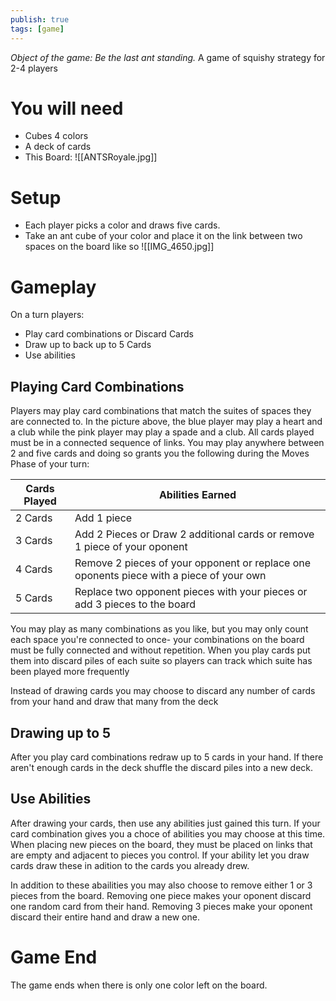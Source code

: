 ```yaml
---
publish: true
tags: [game]
---
```

*Object of the game: Be the last ant standing.*
A game of squishy strategy for 2-4 players

# You will need
- Cubes 4 colors
- A deck of cards
- This Board:
 ![[ANTSRoyale.jpg]]
 # Setup
 - Each player picks a color and draws five cards.
 - Take an ant cube of your color and place it on the link between two spaces on the board like so
 ![[IMG_4650.jpg]]

# Gameplay
On a turn players:
- Play card combinations or Discard Cards
- Draw up to back up to 5 Cards
- Use abilities

## Playing Card Combinations
Players may play card combinations that match the suites of spaces they are connected to. In the picture above, the blue player may play a heart and a club while the pink player may play a spade and a club. All cards played must be in a connected sequence of links. You may play anywhere between 2 and five cards and doing so grants you the following during the Moves Phase of your turn:

| Cards Played | Abilities Earned                                                                       |
| ------------ | -------------------------------------------------------------------------------------- |
| 2 Cards      | Add 1 piece                                                                            |
| 3 Cards      | Add 2 Pieces or Draw 2 additional cards or remove 1 piece of your oponent              |
| 4 Cards      | Remove 2 pieces of your opponent or replace one oponents piece with a piece of your own |
| 5 Cards      | Replace two opponent pieces with your pieces or add 3 pieces to the board                                                                              |

You may play as many combinations as you like, but you may only count each space you're connected to once- your combinations on the board must be fully connected and without repetition. When you play cards put them into discard piles of each suite so players can track which suite has been played more frequently

Instead of drawing cards you may choose to discard any number of cards from your hand and draw that many from the deck

## Drawing up to 5
After you play card combinations redraw up to 5 cards in your hand. If there aren't enough cards in the deck shuffle the discard piles into a new deck.

## Use Abilities
After drawing your cards, then use any abilities just gained this turn. If your card combination gives you a choce of abilities you may choose at this time. When placing new pieces on the board, they must be placed on links that are empty and adjacent to pieces you control.
If your ability let you draw cards draw these in adition to the cards you already drew.

In addition to these abailities you may also choose to remove either 1 or 3 pieces from the board.
Removing one piece makes your oponent discard one random card from their hand. Removing 3 pieces make your oponent discard their entire hand and draw a new one.

# Game End
The game ends when there is only one color left on the board.